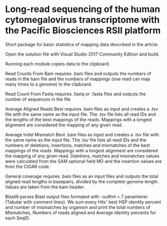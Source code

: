 # Long-read sequencing of the human cytomegalovirus transcriptome with the Pacific Biosciences RSII platform
Short package for basic statistics of mapping data described in the article.

Open the solution file with Visual Studio 2017 Community Edition and build.

Running each module copies data to the clipboard.

Read Counts From Bam requires .bam files and outputs the numbers of reads in the bam file and the numbers of mappings (one read can map many times to a genome) to the clipboard.

Read Count From Fastq requires .fastq or .fasta files and outputs the number of sequences in the file

Average Aligned Reads Best requires .bam files as input and creates a .tsv file with the same name as the input file. The .tsv file lists all read IDs and the lengths of the best mappings of the reads. Mappings with a longest alignment are considered the mapping of any given read.

Average Indel Mismatch Best .bam files as input and creates a .tsv file with the same name as the input file. The .tsv file lists all read IDs and the numbers of deletions, insertions, matches and mismatches of the best mappings of the reads. Mappings with a longest alignment are considered the mapping of any given read. Deletions, matches and mismatches values were calculated from the SAM optional field MD and the insertion values are from the CIGAR code.

General coverage requires .bam files as an input files and outputs the total aligned read lengths in basepairs, divided by the complete genome length. Values are taken from the bam header.

BlastN parses Blast output files formated with -outfmt = 7 paramterer (Tabular with comment lines).
We sum every Hits' best HSP identity percent and number of mismatches by organism and print the total numbers of Mismatches, Numbers of reads aligned and Average Identity percents for each SeqID.
